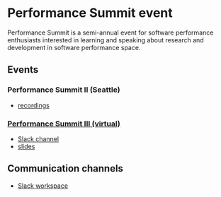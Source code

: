 # Performance Summit event
Performance Summit is a semi-annual event for software performance enthusiasts interested in learning and speaking about research and development in software performance space.

## Events
### Performance Summit II (Seattle)
- [recordings](https://www.youtube.com/playlist?list=PLkBzZYJWYzWsbI6sQnqKYF_YEupsdnxIi)

### [Performance Summit III (virtual)](https://performancesummitiii.splashthat.com/)
- [Slack channel](https://performancesummithq.slack.com/archives/CU6748V8C)
- [slides](ps-iii/slides)

## Communication channels
- [Slack workspace](https://join.slack.com/t/performancesummithq/shared_invite/zt-eb406st2-2Y3L3_bn863l8Lf1ByS2vA)
